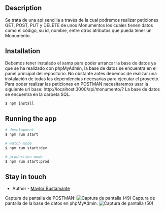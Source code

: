 ## Description
Se trata de una api sencilla a través de la cual podremos realizar peticiones GET, POST, PUT y DELETE de unos Monumentos los cuales tienen datos como el código, su id, nombre, entre otros atributos que pueda tener un Monumento.

## Installation
Debemos tener instalado el xamp para poder arrancar la base de datos ya que se ha realizado con phpMyAdmin, la base de datos se encuentra en el panel principal del repositorio. No obstante antes debemos de realizar una instalación de todas las dependencias necesarias para ejecutar el proyecto.
Para poder realizar las peticiones en POSTMAN necesitaremos usar la siguiente url base: http://localhost:3000/api/monumento/?
La base de datos se encuentra en la carpeta SQL.
```bash
$ npm install
```

## Running the app

```bash
# development
$ npm run start

# watch mode
$ npm run start:dev

# production mode
$ npm run start:prod
```
## Stay in touch

- Author - [Maylor Bustamante](https://github.com/MaylorSr)

Captura de pantalla de POSTMAN:
![Captura de pantalla (49)](https://user-images.githubusercontent.com/93126452/203929890-062fdce3-c20d-4192-867f-20d94b87e852.png)
Captura de pantalla de la base de datos en phpMyAdmin:
![Captura de pantalla (50)](https://user-images.githubusercontent.com/93126452/203930195-eecc9071-5ac0-4086-8fa4-aee73bc49144.png)
